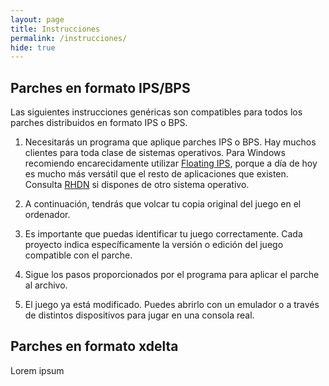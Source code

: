 ```yaml
---
layout: page
title: Instrucciones
permalink: /instrucciones/
hide: true
---
```

## Parches en formato IPS/BPS
Las siguientes instrucciones genéricas son compatibles para todos los parches distribuidos en formato IPS o BPS.

1. Necesitarás un programa que aplique parches IPS o BPS. Hay muchos clientes para toda clase de sistemas operativos. Para Windows recomiendo encarecidamente utilizar [Floating IPS](http://www.smwcentral.net/?p=section&a=details&id=5917), porque a día de hoy es mucho más versátil que el resto de aplicaciones que existen. Consulta [RHDN](http://www.romhacking.net) si dispones de otro sistema operativo.
 
2. A continuación, tendrás que volcar tu copia original del juego en el ordenador. 
  
3. Es importante que puedas identificar tu juego correctamente. Cada proyecto indica específicamente la versión o edición del juego compatible con el parche.
 
4. Sigue los pasos proporcionados por el programa para aplicar el parche al archivo.

5. El juego ya está modificado. Puedes abrirlo con un emulador o a través de distintos dispositivos para jugar en una consola real.

## Parches en formato xdelta
Lorem ipsum